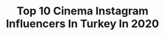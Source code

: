 ---
title: Top 10 Cinema Instagram Influencers In Turkey In 2020
description: >-
  Find top cinema Instagram influencers in Turkey in 2020. Most popular hashtags: #tb #tbt #atat #blackandwhite.
platform: Instagram
profiles:
  - username: "1kadirercan"
    fullname: >-
      
    location: "Turkey"
    followers: 14026
    engagement: 1308
    commentsToLikes: 0.020761
    id: ckaovvfpx69960i788j00o5vg
    verified: false
    hashtags: "#ozandolunay, #tbt, #baharsahin"
  - username: "semasarmis"
    fullname: >-
      JACKSON
    location: "Turkey"
    followers: 13690
    engagement: 1326
    commentsToLikes: 0.017685
    id: ckap62uz7e5fb0i78gxrr96dy
    verified: false
    hashtags: "#tb"
  - username: "ozlemadasahin"
    fullname: >-
      Özlem Ada Sahin
    location: "Turkey"
    followers: 656541
    engagement: 921
    commentsToLikes: 0.005749
    id: ck15u4bxmld540i19mo0zssmw
    verified: false
    hashtags: "#enerjinitemizle, #icindekicocugukaybetme, #19may, #myhappyplace"
  - username: "lilasnassrat__"
    fullname: >-
      Lilas
    location: "Turkey"
    followers: 2391
    engagement: 1688
    commentsToLikes: 0.081675
    id: ck9hawr5ceguf0j78t6vpw8d2
    verified: false
    hashtags: "#curvywomen, #curlyhair, #indoor, #corona"
  - username: "lorinleylas"
    fullname: >-
      Leyla Süner🌻
    location: "Turkey"
    followers: 8457
    engagement: 506
    commentsToLikes: 0.057000
    id: ckaorgf12n3jk0i78kjfv6bct
    verified: false
    hashtags: "#mutlubayramlar, #23nisanulusalegemenlikve, #8martd, #8marchwomensday"
  - username: "volkankocaturk"
    fullname: >-
      Kocaturk A.Volkan
    location: "Turkey"
    followers: 20979
    engagement: 2353
    commentsToLikes: 0.197236
    id: ck5hkqxu2iwrd0i11z2xpi2qg
    verified: false
    hashtags: "#sunset, #tbt, #karasevda, #cinematography"
  - username: "burakcorum61"
    fullname: >-
      Burak Çorum
    location: "Turkey"
    followers: 6433
    engagement: 718
    commentsToLikes: 0.024295
    id: ckap3hdyl30bx0i78z906u0ki
    verified: false
    hashtags: "#menwithstyle, #vintagestyle, #businesslife, #black"
  - username: "duyguozlen1"
    fullname: >-
      Duygu Özlen
    location: "Turkey"
    followers: 89368
    engagement: 185
    commentsToLikes: 0.004624
    id: ckap2tz1c0b8s0i78dd78koxa
    verified: false
    hashtags: ""
  - username: "tepesiatanadam"
    fullname: >-
      Tahir Canlı
    location: "Turkey"
    followers: 48190
    engagement: 303
    commentsToLikes: 0.063731
    id: ck1379izzag2n0i19ear4i6wu
    verified: false
    hashtags: "#afilia, #afiliaskfinal, #afiliask, #tb"
  - username: "muhteberkitap"
    fullname: >-
      Bookdiary
    location: "Turkey"
    followers: 7109
    engagement: 785
    commentsToLikes: 0.104654
    id: ckaoyawq4gqjj0i78ws2ortnu
    verified: false
    hashtags: "#eroinledans, #ahmet, #librumkitap, #dawnfrench"
---